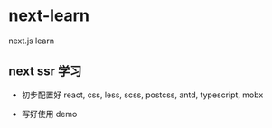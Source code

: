 # next-learn
next.js learn

## next ssr 学习

- 初步配置好 react, css, less, scss, postcss, antd, typescript, mobx

- 写好使用 demo
